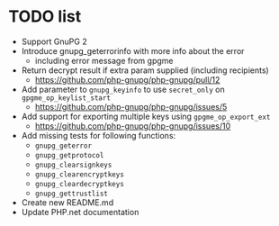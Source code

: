# TODO list

- Support GnuPG 2
- Introduce gnupg_geterrorinfo with more info about the error
  - including error message from gpgme
- Return decrypt result if extra param supplied (including recipients)
  - https://github.com/php-gnupg/php-gnupg/pull/12
- Add parameter to `gnupg_keyinfo` to use `secret_only` on `gpgme_op_keylist_start`
  - https://github.com/php-gnupg/php-gnupg/issues/5
- Add support for exporting multiple keys using `gpgme_op_export_ext`
  - https://github.com/php-gnupg/php-gnupg/issues/10
- Add missing tests for following functions:
  - `gnupg_geterror`
  - `gnupg_getprotocol`
  - `gnupg_clearsignkeys`
  - `gnupg_clearencryptkeys`
  - `gnupg_cleardecryptkeys`
  - `gnupg_gettrustlist`
- Create new README.md
- Update PHP.net documentation
